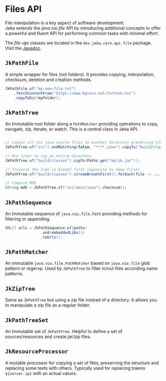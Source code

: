 # Files API

File manipulation is a key aspect of software development.  
Jeka extends the *java.nio.file* API by introducing additional concepts to offer a powerful and fluent API for performing common tasks with minimal effort.  

The *file-api* classes are located in the `dev.jeka.core.api.file` package. Visit the [Javadoc](https://jeka-dev.github.io/jeka/javadoc/dev/jeka/core/api/file/package-summary.html).

## `JkPathFile` 
A simple wrapper for files (not folders). It provides copying, interpolation, checksum, deletion and creation methods.

```java title="Example"
JkPathFile.of("my-new-file.txt")
    .fetchContentFrom("https://www.bgreco.net/fortune.txt")
    .copyToDir(myFolder);
```

## `JkPathTree`
An Immutable root folder along a `PathMatcher` providing operations to copy, navigate, zip, iterate, or watch.
This is a central class in Jeka API.

```java title="Examples"

// copies all non java source files to another directory preserving structure
JkPathTree.of("src").andMatching(false, "**/*.java").copyTo("build/classes");

// One liner to zip an entire directory
JkPathTree.of("build/classes").zipTo(Paths.get("mylib.jar"));

// Traverse the tree in breath first (opposite to deep-first) 
JkPathTree.of("build/classes").streamBreathFirst().forEach(file -> ...);

// Compute MD5
String md5 = JkPathTree.of("src/main/java").checksum();
```


## `JkPathSequence` 
An Immutable sequence of `java.nio.file.Path` providing methods for filtering or appending.
```java title="Example"
URL[] urls = JkPathSequence.of(paths)
                .and(embeddedLibs())
                .toUrls();
```

## `JkPathMatcher`
An immutable `java.nio.file.PathMatcher` based on `java.nio.file` glob pattern or regerxp.
  Used by `JkPathTree` to filter in/out files according name patterns.



## `JkZipTree` 
Same as `JkPathTree` but using a zip file instead of a directory. It allows you to manipulate a zip file
  as a regular folder. 

## `JkPathTreeSet` 
An Immutable set of `JkPathTree`. Helpful to define a set of sources/resources and create jar/zip files.

## `JkResourceProcessor` 
A mutable processor for copying a set of files, preserving the structure and
  replacing some texts with others. Typically used for replacing tokens `${server.ip}` with an actual values.

